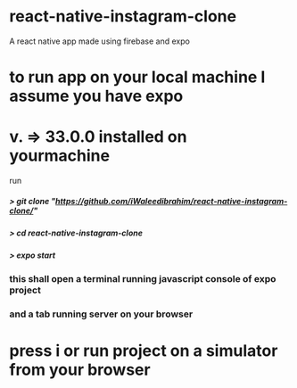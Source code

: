 # react-native-instagram-clone
A react native app made using firebase and expo

# to run app on your local machine I assume you have expo 
# v. => 33.0.0 installed on yourmachine

run 
##### > git clone "https://github.com/iWaleedibrahim/react-native-instagram-clone/"
##### > cd react-native-instagram-clone
##### > expo start

 ### this shall open a terminal running javascript console of expo project 
 ### and a tab running server on your browser
 # press i or run project on a simulator from your browser
 
